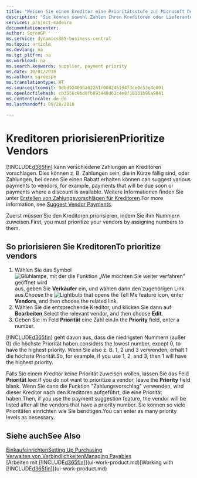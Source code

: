 ```yaml
---
title: "Weisen Sie einem Kreditor eine Prioritätsstufe zu| Microsoft Docs"
description: "Sie können sowohl Zahlen Ihren Kreditoren oder Lieferanten zuweisen, um sie zu priorisieren und Zahlungsvorschläge in  Business Central zu erleichtern."
services: project-madeira
documentationcenter: 
author: SorenGP
ms.service: dynamics365-business-central
ms.topic: article
ms.devlang: na
ms.tgt_pltfrm: na
ms.workload: na
ms.search.keywords: supplier, payment priority
ms.date: 10/01/2018
ms.author: sgroespe
ms.translationtype: HT
ms.sourcegitcommit: 9dbd92409ba02281f008246194f3ce0c53e4e001
ms.openlocfilehash: cb3556c9bd8fb893448d61c4e8f18131b96a9841
ms.contentlocale: de-de
ms.lasthandoff: 09/28/2018

---
```

# <a name="prioritize-vendors"></a><span data-ttu-id="d489e-103">Kreditoren priorisieren</span><span class="sxs-lookup"><span data-stu-id="d489e-103">Prioritize Vendors</span></span>
[!INCLUDE[d365fin](includes/d365fin_md.md)] <span data-ttu-id="d489e-104">kann verschiedene Zahlungen an Kreditoren vorschlagen. Dies können z. B. Zahlungen sein, die in Kürze fällig sind, oder Zahlungen, bei denen Sie einen Rabatt erhalten können.</span><span class="sxs-lookup"><span data-stu-id="d489e-104">can suggest various payments to vendors, for example, payments that will be due soon or payments where a discount is available.</span></span> <span data-ttu-id="d489e-105">Weitere Informationen finden Sie unter [Erstellen von Zahlungsvorschlägen für Kreditoren](payables-how-suggest-vendor-payments.md).</span><span class="sxs-lookup"><span data-stu-id="d489e-105">For more information, see [Suggest Vendor Payments](payables-how-suggest-vendor-payments.md).</span></span>

<span data-ttu-id="d489e-106">Zuerst müssen Sie den Kreditoren priorisieren, indem Sie ihm Nummern zuweisen.</span><span class="sxs-lookup"><span data-stu-id="d489e-106">First, you must prioritize your vendors by assigning numbers to them.</span></span>

## <a name="to-prioritize-vendors"></a><span data-ttu-id="d489e-107">So priorisieren Sie Kreditoren</span><span class="sxs-lookup"><span data-stu-id="d489e-107">To prioritize vendors</span></span>
1. <span data-ttu-id="d489e-108">Wählen Sie das Symbol ![Glühlampe, mit der die Funktion „Wie möchten Sie weiter verfahren“ geöffnet wird](media/ui-search/search_small.png "Wie möchten Sie weiter verfahren?") aus, geben Sie **Verkäufer** ein, und wählen dann den zugehörigen Link aus.</span><span class="sxs-lookup"><span data-stu-id="d489e-108">Choose the ![Lightbulb that opens the Tell Me feature](media/ui-search/search_small.png "Tell me what you want to do") icon, enter **Vendors**, and then choose the related link.</span></span>
2. <span data-ttu-id="d489e-109">Wählen Sie die entsprechende Kreditor, und klicken Sie dann auf **Bearbeiten**.</span><span class="sxs-lookup"><span data-stu-id="d489e-109">Select the relevant vendor, and then choose **Edit**.</span></span>
3. <span data-ttu-id="d489e-110">Geben Sie im Feld **Priorität** eine Zahl ein.</span><span class="sxs-lookup"><span data-stu-id="d489e-110">In the **Priority** field, enter a number.</span></span>

[!INCLUDE[d365fin](includes/d365fin_md.md)] <span data-ttu-id="d489e-111">geht davon aus, dass die niedrigsten Nummern (außer 0) die höchste Priorität haben.</span><span class="sxs-lookup"><span data-stu-id="d489e-111">considers the lowest number, except 0, to have the highest priority.</span></span> <span data-ttu-id="d489e-112">Wenn Sie also z. B. 1, 2 und 3 verwenden, erhält 1 die höchste Priorität.</span><span class="sxs-lookup"><span data-stu-id="d489e-112">So, for example, if you use 1, 2, and 3, then 1 will have the highest priority.</span></span>

<span data-ttu-id="d489e-113">Falls Sie einem Kreditor keine Priorität zuweisen wollen, lassen Sie das Feld **Priorität** leer.</span><span class="sxs-lookup"><span data-stu-id="d489e-113">If you do not want to prioritize a vendor, leave the **Priority** field blank.</span></span> <span data-ttu-id="d489e-114">Wenn Sie dann die Funktion "Zahlungsvorschlag" verwenden, wird dieser Kreditor nach den Kreditoren aufgeführt, die eine Priorität haben.</span><span class="sxs-lookup"><span data-stu-id="d489e-114">Then, if you use the payment suggestion feature, the vendor will be listed after all the vendors that have a priority number.</span></span> <span data-ttu-id="d489e-115">Sie können so viele Prioritäten einrichten wie Sie benötigen.</span><span class="sxs-lookup"><span data-stu-id="d489e-115">You can enter as many priority levels as necessary.</span></span>

## <a name="see-also"></a><span data-ttu-id="d489e-116">Siehe auch</span><span class="sxs-lookup"><span data-stu-id="d489e-116">See Also</span></span>
[<span data-ttu-id="d489e-117">Einkaufeinrichten</span><span class="sxs-lookup"><span data-stu-id="d489e-117">Setting Up Purchasing</span></span>](purchasing-setup-purchasing.md)  
[<span data-ttu-id="d489e-118">Verwalten von Verbindlichkeiten</span><span class="sxs-lookup"><span data-stu-id="d489e-118">Managing Payables</span></span>](payables-manage-payables.md)  
<span data-ttu-id="d489e-119">[Arbeiten mit [!INCLUDE[d365fin](includes/d365fin_md.md)]](ui-work-product.md)</span><span class="sxs-lookup"><span data-stu-id="d489e-119">[Working with [!INCLUDE[d365fin](includes/d365fin_md.md)]](ui-work-product.md)</span></span>

